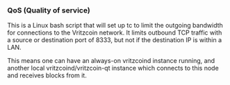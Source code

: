 ### QoS (Quality of service) ###

This is a Linux bash script that will set up tc to limit the outgoing bandwidth for connections to the Vritzcoin network. It limits outbound TCP traffic with a source or destination port of 8333, but not if the destination IP is within a LAN.

This means one can have an always-on vritzcoind instance running, and another local vritzcoind/vritzcoin-qt instance which connects to this node and receives blocks from it.

